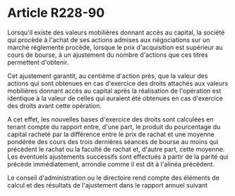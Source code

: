 # Article R228-90

Lorsqu'il existe des valeurs mobilières donnant accès au capital, la société qui procède à l'achat de ses actions admises aux négociations sur un marché réglementé procède, lorsque le prix d'acquisition est supérieur au cours de bourse, à un ajustement du nombre d'actions que ces titres permettent d'obtenir.

Cet ajustement garantit, au centième d'action près, que la valeur des actions qui sont obtenues en cas d'exercice des droits attachés aux valeurs mobilières donnant accès au capital après la réalisation de l'opération est identique à la valeur de celles qui auraient été obtenues en cas d'exercice des droits avant cette opération.

A cet effet, les nouvelles bases d'exercice des droits sont calculées en tenant compte du rapport entre, d'une part, le produit du pourcentage du capital racheté par la différence entre le prix de rachat et une moyenne pondérée des cours des trois dernières séances de bourse au moins qui précèdent le rachat ou la faculté de rachat et, d'autre part, cette moyenne. Les éventuels ajustements successifs sont effectués à partir de la parité qui précède immédiatement, arrondie comme il est dit à l'alinéa précédent.

Le conseil d'administration ou le directoire rend compte des éléments de calcul et des résultats de l'ajustement dans le rapport annuel suivant
